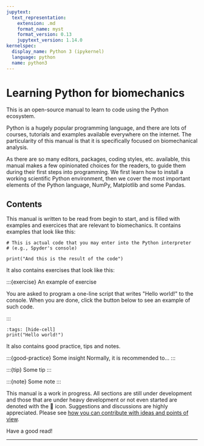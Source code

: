 ```yaml
---
jupytext:
  text_representation:
    extension: .md
    format_name: myst
    format_version: 0.13
    jupytext_version: 1.14.0
kernelspec:
  display_name: Python 3 (ipykernel)
  language: python
  name: python3
---
```


# Learning Python for biomechanics

This is an open-source manual to learn to code using the Python ecosystem.

Python is a hugely popular programming language, and there are lots of courses, tutorials and examples available everywhere on the internet. The particularity of this manual is that it is specifically focused on biomechanical analysis.

As there are so many editors, packages, coding styles, etc. available, this manual makes a few opinionated choices for the readers, to guide them during their first steps into programming. We first learn how to install a working scientific Python environment, then we cover the most important elements of the Python language, NumPy, Matplotlib and some Pandas.

## Contents

This manual is written to be read from begin to start, and is filled with examples and exercices that are relevant to biomechanics. It contains examples that look like this:

```{code-cell}
# This is actual code that you may enter into the Python interpreter
# (e.g., Spyder's console)

print("And this is the result of the code")
```

It also contains exercises that look like this:

:::{exercise} An example of exercise

You are asked to program a one-line script that writes "Hello world!" to the console. When you are done, click the button below to see an example of such code.

:::

```{code-cell}
:tags: [hide-cell]
print("Hello world!")
```

It also contains good practice, tips and notes.

:::{good-practice} Some insight
Normally, it is recommended to...
:::

:::{tip}
Some tip
:::

:::{note}
Some note
:::


This manual is a work in progress. All sections are still under development and those that are under heavy development or not even started are denoted with the 🚧 icon. Suggestions and discussions are highly appreciated. Please see [how you can contribute with ideas and points of view](dev_contributing.md).

Have a good read!

---------------------------------


```{tableofcontents}
```
